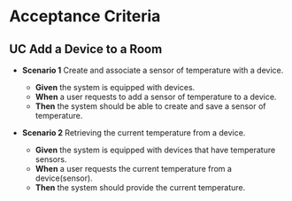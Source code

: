 # Acceptance Criteria

## UC Add a Device to a Room

- **Scenario 1** Create and associate a sensor of temperature with a device.
  - **Given** the system is equipped with devices.
  - **When** a user requests to add a sensor of temperature to a device.
  - **Then** the system should be able to create and save a sensor of temperature.


- **Scenario 2** Retrieving the current temperature from a device.
  - **Given** the system is equipped with devices that have temperature sensors.
  - **When** a user requests the current temperature from a device(sensor).
  - **Then** the system should provide the current temperature.